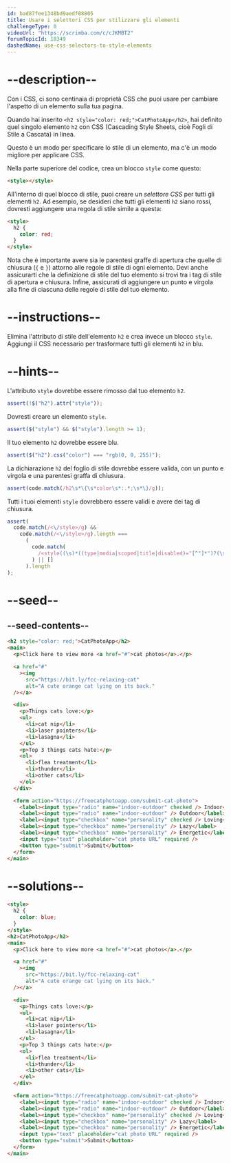 ```yaml
---
id: bad87fee1348bd9aedf08805
title: Usare i selettori CSS per stilizzare gli elementi
challengeType: 0
videoUrl: "https://scrimba.com/c/cJKMBT2"
forumTopicId: 18349
dashedName: use-css-selectors-to-style-elements
---
```


# --description--

Con i CSS, ci sono centinaia di proprietà CSS che puoi usare per cambiare l'aspetto di un elemento sulla tua pagina.

Quando hai inserito `<h2 style="color: red;">CatPhotoApp</h2>`, hai definito quel singolo elemento `h2` con CSS (Cascading Style Sheets, cioè Fogli di Stile a Cascata) in linea.

Questo è un modo per specificare lo stile di un elemento, ma c'è un modo migliore per applicare CSS.

Nella parte superiore del codice, crea un blocco `style` come questo:

```html
<style></style>
```

All'interno di quel blocco di stile, puoi creare un <dfn>selettore CSS</dfn> per tutti gli elementi `h2`. Ad esempio, se desideri che tutti gli elementi `h2` siano rossi, dovresti aggiungere una regola di stile simile a questa:

```html
<style>
  h2 {
    color: red;
  }
</style>
```

Nota che è importante avere sia le parentesi graffe di apertura che quelle di chiusura (`{` e `}`) attorno alle regole di stile di ogni elemento. Devi anche assicurarti che la definizione di stile del tuo elemento si trovi tra i tag di stile di apertura e chiusura. Infine, assicurati di aggiungere un punto e virgola alla fine di ciascuna delle regole di stile del tuo elemento.

# --instructions--

Elimina l'attributo di stile dell'elemento `h2` e crea invece un blocco `style`. Aggiungi il CSS necessario per trasformare tutti gli elementi `h2` in blu.

# --hints--

L'attributo `style` dovrebbe essere rimosso dal tuo elemento `h2`.

```js
assert(!$("h2").attr("style"));
```

Dovresti creare un elemento `style`.

```js
assert($("style") && $("style").length >= 1);
```

Il tuo elemento `h2` dovrebbe essere blu.

```js
assert($("h2").css("color") === "rgb(0, 0, 255)");
```

La dichiarazione `h2` del foglio di stile dovrebbe essere valida, con un punto e virgola e una parentesi graffa di chiusura.

```js
assert(code.match(/h2\s*\{\s*color\s*:.*;\s*\}/g));
```

Tutti i tuoi elementi `style` dovrebbero essere validi e avere dei tag di chiusura.

```js
assert(
  code.match(/<\/style>/g) &&
    code.match(/<\/style>/g).length ===
      (
        code.match(
          /<style((\s)*((type|media|scoped|title|disabled)="[^"]*")?(\s)*)*>/g
        ) || []
      ).length
);
```

# --seed--

## --seed-contents--

```html
<h2 style="color: red;">CatPhotoApp</h2>
<main>
  <p>Click here to view more <a href="#">cat photos</a>.</p>

  <a href="#"
    ><img
      src="https://bit.ly/fcc-relaxing-cat"
      alt="A cute orange cat lying on its back."
  /></a>

  <div>
    <p>Things cats love:</p>
    <ul>
      <li>cat nip</li>
      <li>laser pointers</li>
      <li>lasagna</li>
    </ul>
    <p>Top 3 things cats hate:</p>
    <ol>
      <li>flea treatment</li>
      <li>thunder</li>
      <li>other cats</li>
    </ol>
  </div>

  <form action="https://freecatphotoapp.com/submit-cat-photo">
    <label><input type="radio" name="indoor-outdoor" checked /> Indoor</label>
    <label><input type="radio" name="indoor-outdoor" /> Outdoor</label><br />
    <label><input type="checkbox" name="personality" checked /> Loving</label>
    <label><input type="checkbox" name="personality" /> Lazy</label>
    <label><input type="checkbox" name="personality" /> Energetic</label><br />
    <input type="text" placeholder="cat photo URL" required />
    <button type="submit">Submit</button>
  </form>
</main>
```

# --solutions--

```html
<style>
  h2 {
    color: blue;
  }
</style>
<h2>CatPhotoApp</h2>
<main>
  <p>Click here to view more <a href="#">cat photos</a>.</p>

  <a href="#"
    ><img
      src="https://bit.ly/fcc-relaxing-cat"
      alt="A cute orange cat lying on its back."
  /></a>

  <div>
    <p>Things cats love:</p>
    <ul>
      <li>cat nip</li>
      <li>laser pointers</li>
      <li>lasagna</li>
    </ul>
    <p>Top 3 things cats hate:</p>
    <ol>
      <li>flea treatment</li>
      <li>thunder</li>
      <li>other cats</li>
    </ol>
  </div>

  <form action="https://freecatphotoapp.com/submit-cat-photo">
    <label><input type="radio" name="indoor-outdoor" checked /> Indoor</label>
    <label><input type="radio" name="indoor-outdoor" /> Outdoor</label><br />
    <label><input type="checkbox" name="personality" checked /> Loving</label>
    <label><input type="checkbox" name="personality" /> Lazy</label>
    <label><input type="checkbox" name="personality" /> Energetic</label><br />
    <input type="text" placeholder="cat photo URL" required />
    <button type="submit">Submit</button>
  </form>
</main>
```

